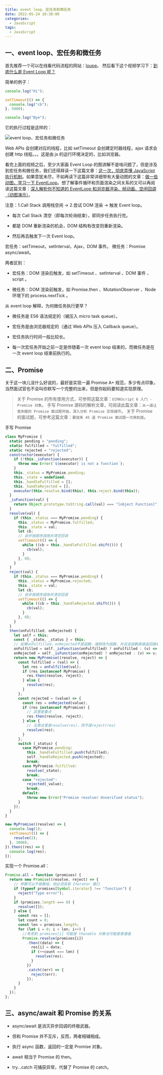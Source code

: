 ```yaml
---
title: event loop、宏任务和微任务
date: 2022-05-24 10:38:00
categories:
  - JavaScript
tags:
  - JavaScript
---
```


## 一、event loop、宏任务和微任务

首先推荐一个可以在线看代码流程的网站：[loupe](http://latentflip.com/loupe/?code=JC5vbignYnV0dG9uJywgJ2NsaWNrJywgZnVuY3Rpb24gb25DbGljaygpIHsKICAgIHNldFRpbWVvdXQoZnVuY3Rpb24gdGltZXIoKSB7CiAgICAgICAgY29uc29sZS5sb2coJ1lvdSBjbGlja2VkIHRoZSBidXR0b24hJyk7ICAgIAogICAgfSwgMjAwMCk7Cn0pOwoKY29uc29sZS5sb2coIkhpISIpOwoKc2V0VGltZW91dChmdW5jdGlvbiB0aW1lb3V0KCkgewogICAgY29uc29sZS5sb2coIkNsaWNrIHRoZSBidXR0b24hIik7Cn0sIDUwMDApOwoKY29uc29sZS5sb2coIldlbGNvbWUgdG8gbG91cGUuIik7!!!PGJ1dHRvbj5DbGljayBtZSE8L2J1dHRvbj4%3D)。 然后看下这个视频学习下：[到底什么是 Event Loop 呢？](https://www.bilibili.com/video/BV1oV411k7XY/?spm_id_from=333.788.recommend_more_video.-1)

简单的例子：

```js
console.log("Hi");

setTimeout(() => {
  console.log("cb");
}, 5000);

console.log("Bye");
```

它的执行过程是这样的：

![event loop、宏任务和微任务](./images/event_loop.png)

Web APIs 会创建对应的线程，比如 setTimeout 会创建定时器线程，ajax 请求会创建 http 线程。。。这是由 js 的运行环境决定的，比如浏览器。

看完上面的视频之后，至少大家画 Event Loop 的图讲解不是啥问题了，但是涉及到宏任务和微任务，我们还得拜读一下这篇文章：[这一次，彻底弄懂 JavaScript 执行机制](https://juejin.cn/post/6844903512845860872)。如果意犹未尽，不如再读下这篇非常详细带有大量动图的文章：[做一些动图，学习一下 EventLoop](https://juejin.cn/post/6969028296893792286#comment)。想了解事件循环和页面渲染之间关系的又可以再阅读这篇文章：[深入解析你不知道的 EventLoop 和浏览器渲染、帧动画、空闲回调（动图演示）](https://juejin.cn/post/6844904165462769678)。

<storge>注意：1.Call Stack 调用栈空闲 -> 2.尝试 DOM 渲染 -> 触发 Event loop。</storge>

- 每次 Call Stack 清空（即每次轮询结束），即同步任务执行完。

- 都是 DOM 重新渲染的机会，DOM 结构有改变则重新渲染。

- 然后再去触发下一次 Event loop。

宏任务：setTimeout，setInterval，Ajax，DOM 事件。 微任务：Promise async/await。

两者区别：

- 宏任务：DOM 渲染后触发，如 setTimeout 、setInterval 、DOM 事件 、script 。

- 微任务：DOM 渲染前触发，如 Promise.then 、MutationObserver 、Node 环境下的 process.nextTick 。

从 event loop 解释，为何微任务执行更早？

- 微任务是 ES6 语法规定的（被压入 micro task queue）。

- 宏任务是由浏览器规定的（通过 Web APIs 压入 Callback queue）。

- 宏任务执行时间一般比较长。

- 每一次宏任务开始之前一定是伴随着一次 event loop 结束的，而微任务是在一次 event loop 结束前执行的。

## 二、Promise

关于这一块儿没什么好说的，最好是实现一遍 Promise A+ 规范，多少有点印象，当然面试官也不会叫你默写一个完整的出来，但是你起码要知道实现原理。

> 关于 Promise 的所有使用方式，可参照这篇文章：`ECMAScript 6 入门 - Promise 对象`。
> 手写 Promise 源码的解析文章，可阅读此篇文章：`从一道让我失眠的 Promise 面试题开始，深入分析 Promise 实现细节`。
> 关于 Promise 的面试题，可参考这篇文章：`要就来 45 道 Promise 面试题一次爽到底`。

手写 Promise

```js
class MyPromise {
  static pending = "pending";
  static fulfilled = "fulfilled";
  static rejected = "rejected";
  constructor(executor) {
    if (!this._isFunction(executor)) {
      throw new Error(`${executor} is not a function`);
    }
    this._status = MyPromise.pending;
    this._state = undefined;
    this._handleFulfilled = [];
    this._handleRejected = [];
    executor(this.resolve.bind(this), this.reject.bind(this));
  }
  _isFunction(val) {
    return Object.prototype.toString.call(val) === "[object Function]";
  }
  resolve(val) {
    if (this._status === MyPromise.pending) {
      this._status = MyPromise.fulfilled;
      this._state = val;
      let cb;
      // 异步按顺序调用并清空回调
      setTimeout(() => {
        while ((cb = this._handleFulfilled.shift())) {
          cb(val);
        }
      }, 0);
    }
  }
  reject(val) {
    if (this._status === MyPromise.pending) {
      this._status = MyPromise.rejected;
      this._state = val;
      let cb;
      // 异步按顺序调用并清空回调
      setTimeout(() => {
        while ((cb = this._handleRejected.shift())) {
          cb(val);
        }
      }, 0);
    }
  }
  then(onFulfilled, onRejected) {
    let self = this;
    const { _state, _status } = this;
    // 如果onFulfilled、onRejected不是函数，强制改为函数，并且该函数直接返回接收到的参数，传后面的then的回调函数
    onFulfilled = self._isFunction(onFulfilled) ? onFulfilled : (v) => v;
    onRejected = self._isFunction(onRejected) ? onRejected : (v) => v;
    return new MyPromise((resolve, reject) => {
      const fulfilled = (val) => {
        let res = onFulfilled(val);
        if (res instanceof MyPromise) {
          res.then(resolve, reject);
        } else {
          resolve(res);
        }
      };
      const rejected = (value) => {
        const res = onRejected(value);
        if (res instanceof MyPromise) {
          // 这里是重点
          res.then(resolve, reject);
        } else {
          // 注意这里是resolve(res)，而不是reject(res)
          resolve(res);
        }
      };
      switch (_status) {
        case MyPromise.pending:
          this._handleFulfilled.push(fulfilled);
          self._handleRejected.push(rejected);
          break;
        case MyPromise.fulfilled:
          resolve(_state);
          break;
        case "rejected":
          rejected(_value);
          break;
        default:
          throw new Error("Promise resolver Unverified status");
      }
    });
  }
}

new MyPromise((resolve) => {
  console.log(1);
  setTimeout(() => {
    resolve(2);
  }, 3000);
}).then((res) => {
  console.log(res);
});
```

实现一个 Promise.all：

```js
Promise.all = function (promises) {
  return new Promise((resolve, reject) => {
    // 参数可以不是数组，但必须具有 Iterator 接口
    if (typeof promises[Symbol.iterator] !== "function") {
      reject("Type error");
    }
    if (promises.length === 0) {
      resolve([]);
    } else {
      const res = [];
      let count = 0;
      const len = promises.length;
      for (let i = 0; i < len; i++) {
        //考虑到 promises[i] 可能是 thenable 对象也可能是普通值
        Promise.resolve(promises[i])
          .then((data) => {
            res[i] = data;
            if (++count === len) {
              resolve(res);
            }
          })
          .catch((err) => {
            reject(err);
          });
      }
    }
  });
};
```

## 三、async/await 和 Promise 的关系

- async/await 是消灭异步回调的终极武器。

- 但和 Promise 并不互斥，反而，两者相辅相成。

- 执行 async 函数，返回的一定是 Promise 对象。

- await 相当于 Promise 的 then。

- try...catch 可捕获异常，代替了 Promise 的 catch。
